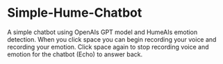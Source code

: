 # Simple-Hume-Chatbot

A simple chatbot using OpenAIs GPT model and HumeAIs emotion detection. When you click space you can begin recording your voice and recording your emotion. Click space again to stop recording voice and emotion for the chatbot (Echo) to answer back.
